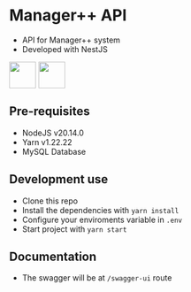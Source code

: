 # Manager++ API

- API for Manager++ system
- Developed with NestJS

<div style="display: flex; gap: 5px">
<img src="https://cdn.jsdelivr.net/gh/devicons/devicon@latest/icons/nestjs/nestjs-original.svg" width="48px"/>

<img src="https://cdn.jsdelivr.net/gh/devicons/devicon@latest/icons/mysql/mysql-original.svg" width="48px"/>

</div>

## Pre-requisites

- NodeJS v20.14.0
- Yarn v1.22.22
- MySQL Database

## Development use

- Clone this repo
- Install the dependencies with `yarn install`
- Configure your enviroments variable in `.env`
- Start project with `yarn start`

## Documentation

- The swagger will be at `/swagger-ui` route
